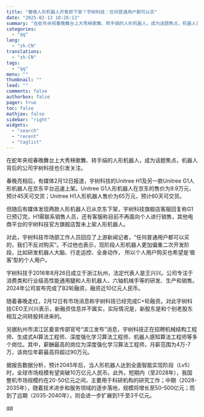 ```yaml
---
title: "春晚人形机器人开售即下架？宇树科技：任何普通用户都可以买"
date: "2025-02-13 10:26:13"
summary: "在蛇年央视春晚舞台上大秀秧歌舞、转手绢的人形机器人，成为话题焦点，机器人背后的公司宇树科技也引发关注..."
categories:
  - "qq"
lang:
  - "zh-CN"
translations:
  - "zh-CN"
tags:
  - "qq"
menu: ""
thumbnail: ""
lead: ""
comments: false
authorbox: false
pager: true
toc: false
mathjax: false
sidebar: "right"
widgets:
  - "search"
  - "recent"
  - "taglist"
---
```


在蛇年央视春晚舞台上大秀秧歌舞、转手绢的人形机器人，成为话题焦点，机器人背后的公司宇树科技也引发关注。

春晚亮相后，有媒体2月12日报道，宇树科技的Unitree H1及另一款Unitree G1人形机器人在京东平台迅速上架。Unitree G1人形机器人在京东的售价为9.9万元，预计45天可交货；Unitree H1人形机器人售价为65万元，预计60天可交货。

但随后有媒体发现两款人形机器人已从京东下架，宇树科技旗舰店客服回复称G1已预订完，H1需联系销售人员，还有客服称目前不再面向个人进行销售，其他电商平台的宇树科技官方旗舰店暂未上架人形机器人。

对此，宇树科技市场部工作人员回应了上游新闻记者，“任何普通用户都可以买的，我们不反对购买”。不过他也表示，现阶段人形机器人更加偏重二次开发阶段，比如研发机器人大脑、行走运控、全身动作， 所以个人用户购买也希望是‘极客’型的个人用户。

宇树科技于2016年8月26日成立于浙江杭州，法定代表人是王兴兴。公司专注于消费类和行业级高性能通用腿和人形机器人、六轴机械手等的研发、生产和销售。2024年公司宣布完成了B2轮融资，融资近10亿元人民币。

随着春晚走红，2月12日有市场消息称宇树科技已经完成C+轮融资。对此宇树科技CEO王兴兴表示，新融资信息并不属实，实际情况是，新股东是和个别老股东相互之间转股转进来的。

另据杭州市滨江区委宣传部官号“滨江发布”消息，宇树科技正在招聘机械结构工程师、生成式AI算法工程师、深度强化学习算法工程师、机器人感知算法工程师等多个岗位。其中，薪酬最高的岗位为深度强化学习算法工程师，月薪范围为4万-7万，该岗位年薪最高将超过90万元。

据报告数据分析，预计2045年后，当人形机器人达到全面智能实现阶段（Lv5）时，全球市场规模有望突破10万亿元人民币。此外，短期内（至2028年），我国整机市场规模约在20-50亿元之间，主要用于科研机构的研究工作；中期（2028-2035年），随着技术进步和服务领域的逐步落地，规模将增长至50-500亿元；而到了远期（2035-2040年），则会进一步扩展到1千至3千亿元。

[qq](https://new.qq.com/rain/a/20250213A02M3J00)
